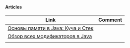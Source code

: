
#### Articles
| Link | Comment |
| ---- | ------- |
|[Основы памяти в Java: Куча и Стек](https://struchkov.dev/blog/ru/memory-in-java/)      |         |
|[Обзор всех модификаторов в Java](https://struchkov.dev/blog/ru/modifiers-in-java/)      |         |
|      |         |


